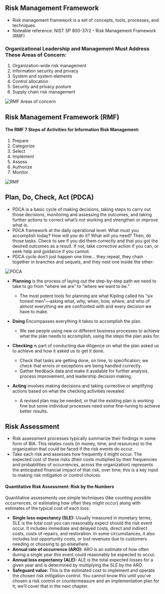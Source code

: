 ## Risk Management Framework
- Risk management framework is a set of concepts, tools, processes, and techniques
- Noteable reference: NIST SP 800-37r2 - Risk Management Framework (RMF)

### Organizational Leadership and Management Must Address These Areas of Concern:
1. Organization-wide risk management
2. Information security and privacy
3. System and system elements
4. Control allocation
5. Security and privacy posture
6. Supply chain risk management

![RMF Areas of concern](https://user-images.githubusercontent.com/111991325/211717187-3df9d618-a5e9-4c05-9ae4-d260e0cf62c7.jpg)

## Risk Management Framework  (RMF)
#### The RMF 7 Steps of Activities for Information Risk Management:
1. Prepare
2. Categorize
3. Select
4. Implement
5. Assess
6. Authorize
7. Monitor

![RMF](https://user-images.githubusercontent.com/111991325/211717831-6429db70-994f-4d4d-b78f-91658cd46217.jpg)

## Plan, Do, Check, Act (PDCA)
- PDCA is a basic cycle of making decisions, taking steps to carry out those decisions, monitoring and assessing the outcomes, and taking further actions to correct what’s not working and strengthen or improve what is.
- PDCA framework at the daily operational level: What must you accomplish today? How will you do it? What will you need? Then, do those tasks. Check to see if you did them correctly and that you got the desired outcomes as a result. If not, take corrective action if you can, or seek help and guidance if you cannot.
- PDCA cycle don’t just happen one time... they repeat, they chain together in branches and sequels, and they nest one inside the other: 

![PDCA](https://user-images.githubusercontent.com/111991325/211718449-a84639dd-668d-44de-925d-1335f6c55a27.jpg)

- <b>Planning</b> is the process of laying out the step-by-step path we need to take to go from “where we are” to “where we want to be.” 
  - The most potent tools for planning are what Kipling called his “six honest men”—asking what, why, when, how, where, and who of almost everything we are confronted with and every decision we have to make.

- <b>Doing</b> Encompasses everything it takes to accomplish the plan.
  - We see people using new or different business processes to achieve what the plan needs to accomplish, using the steps the plan asks for.

- <b>Checking</b> is part of conducting due diligence on what the plan asked us to achieve and how it asked us to get it done. 
  - Check that tasks are getting done, on time, to specification; we check that errors or exceptions are being handled correctly. 
  - Gather feedback data and make it available for further analysis, process improvement, and leadership decision making.

- <b>Acting</b> involves making decisions and taking corrective or amplifying actions based on what the checking activities revealed. 
  - A revised plan may be needed, or that the existing plan is working fine but some individual processes need some fine-tuning to achieve better results.
  
## Risk Assessment
- Risk assessment processes typically summarize their findings in some form of BIA. This relates costs (in money, time, and resources) to the organization that could be faced if the risk events do occur.
- Take each risk and assesses how frequently it might occur. The expected cost of these risks (their costs multiplied by their frequencies and probabilities of occurrences, across the organization) represents the anticipated financial impact of that risk, over time; this is a key input to making risk mitigation or control choices.

#### Quantitative Risk Assessment: Risk by the Numbers
Quantitative assessments use simple techniques (like counting possible occurrences, or estimating how often they might occur) along with estimates of the typical cost of each loss:
- <b>Single loss expectancy (SLE):</b> Usually measured in monetary terms, SLE is the total cost you can reasonably expect should the risk event occur. It includes immediate and delayed costs, direct and indirect costs, costs of repairs, and restoration. In some circumstances, it also includes lost opportunity costs, or lost revenues due to customers needing or choosing to go elsewhere.
- <b>Annual rate of occurrence (ARO):</b> ARO is an estimate of how often during a single year this event could reasonably be expected to occur.
- <b>Annual loss expectancy (ALE):</b> ALE is the total expected losses for a given year and is determined by multiplying the SLE by the ARO.
- <b>Safeguard value:</b> This is the estimated cost to implement and operate the chosen risk mitigation control. You cannot know this until you’ve chosen a risk control or countermeasure and an implementation plan for it; we’ll cover that in the next chapter.
